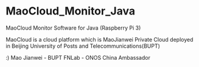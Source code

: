 # MaoCloud_Monitor_Java

MaoCloud Monitor Software for Java (Raspberry Pi 3)

MaoCloud is a cloud platform which is MaoJianwei Private Cloud deployed in Beijing University of Posts and Telecommunications(BUPT)

:) Mao Jianwei - BUPT FNLab - ONOS China Ambassador